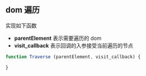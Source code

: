 ## dom 遍历

实现如下函数

* **parentElement** 表示需要遍历的 dom
* **visit_callback** 表示回调的入参接受当前遍历的节点

```js
function Traverse (parentElement, visit_callback) {

}
```
